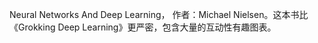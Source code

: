 Neural Networks And Deep Learning，
作者：Michael Nielsen。这本书比《Grokking Deep Learning》更严密，包含大量的互动性有趣图表。
